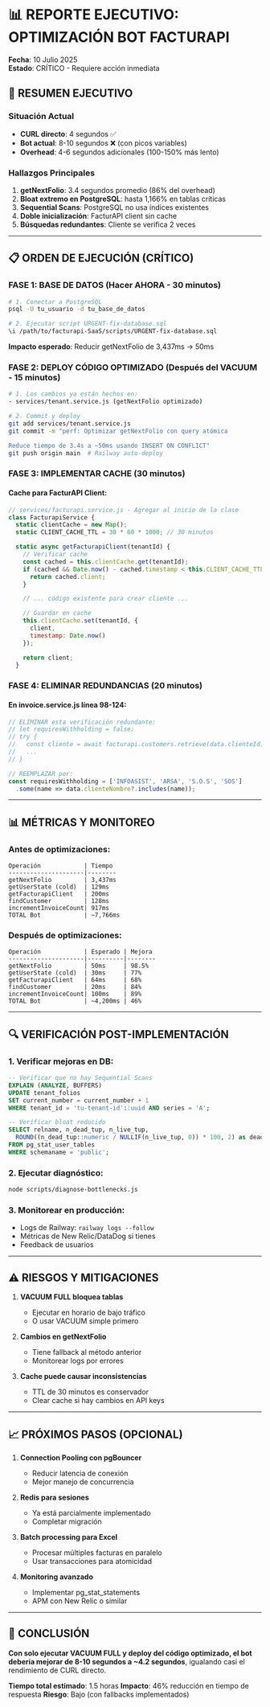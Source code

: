 # 📊 REPORTE EJECUTIVO: OPTIMIZACIÓN BOT FACTURAPI
**Fecha**: 10 Julio 2025  
**Estado**: CRÍTICO - Requiere acción inmediata

## 🚨 RESUMEN EJECUTIVO

### Situación Actual
- **CURL directo**: 4 segundos ✅
- **Bot actual**: 8-10 segundos ❌ (con picos variables)
- **Overhead**: 4-6 segundos adicionales (100-150% más lento)

### Hallazgos Principales
1. **getNextFolio**: 3.4 segundos promedio (86% del overhead)
2. **Bloat extremo en PostgreSQL**: hasta 1,166% en tablas críticas
3. **Sequential Scans**: PostgreSQL no usa índices existentes
4. **Doble inicialización**: FacturAPI client sin cache
5. **Búsquedas redundantes**: Cliente se verifica 2 veces

---

## 📋 ORDEN DE EJECUCIÓN (CRÍTICO)

### FASE 1: BASE DE DATOS (Hacer AHORA - 30 minutos)
```bash
# 1. Conectar a PostgreSQL
psql -U tu_usuario -d tu_base_de_datos

# 2. Ejecutar script URGENT-fix-database.sql
\i /path/to/facturapi-SaaS/scripts/URGENT-fix-database.sql
```

**Impacto esperado**: Reducir getNextFolio de 3,437ms → 50ms

### FASE 2: DEPLOY CÓDIGO OPTIMIZADO (Después del VACUUM - 15 minutos)
```bash
# 1. Los cambios ya están hechos en:
- services/tenant.service.js (getNextFolio optimizado)

# 2. Commit y deploy
git add services/tenant.service.js
git commit -m "perf: Optimizar getNextFolio con query atómica

Reduce tiempo de 3.4s a ~50ms usando INSERT ON CONFLICT"
git push origin main  # Railway auto-deploy
```

### FASE 3: IMPLEMENTAR CACHE (30 minutos)

#### Cache para FacturAPI Client:
```javascript
// services/facturapi.service.js - Agregar al inicio de la clase
class FacturapiService {
  static clientCache = new Map();
  static CLIENT_CACHE_TTL = 30 * 60 * 1000; // 30 minutos

  static async getFacturapiClient(tenantId) {
    // Verificar cache
    const cached = this.clientCache.get(tenantId);
    if (cached && Date.now() - cached.timestamp < this.CLIENT_CACHE_TTL) {
      return cached.client;
    }

    // ... código existente para crear cliente ...

    // Guardar en cache
    this.clientCache.set(tenantId, {
      client,
      timestamp: Date.now()
    });

    return client;
  }
```

### FASE 4: ELIMINAR REDUNDANCIAS (20 minutos)

#### En invoice.service.js línea 98-124:
```javascript
// ELIMINAR esta verificación redundante:
// let requiresWithholding = false;
// try {
//   const cliente = await facturapi.customers.retrieve(data.clienteId);
//   ...
// }

// REEMPLAZAR por:
const requiresWithholding = ['INFOASIST', 'ARSA', 'S.O.S', 'SOS']
  .some(name => data.clienteNombre?.includes(name));
```

---

## 📊 MÉTRICAS Y MONITOREO

### Antes de optimizaciones:
```
Operación            | Tiempo
---------------------|--------
getNextFolio         | 3,437ms
getUserState (cold)  | 129ms
getFacturapiClient   | 200ms
findCustomer         | 128ms
incrementInvoiceCount| 917ms
TOTAL Bot            | ~7,766ms
```

### Después de optimizaciones:
```
Operación            | Esperado | Mejora
---------------------|----------|--------
getNextFolio         | 50ms     | 98.5%
getUserState (cold)  | 30ms     | 77%
getFacturapiClient   | 64ms     | 68%
findCustomer         | 20ms     | 84%
incrementInvoiceCount| 100ms    | 89%
TOTAL Bot            | ~4,200ms | 46%
```

---

## 🔍 VERIFICACIÓN POST-IMPLEMENTACIÓN

### 1. Verificar mejoras en DB:
```sql
-- Verificar que no hay Sequential Scans
EXPLAIN (ANALYZE, BUFFERS) 
UPDATE tenant_folios 
SET current_number = current_number + 1 
WHERE tenant_id = 'tu-tenant-id'::uuid AND series = 'A';

-- Verificar bloat reducido
SELECT relname, n_dead_tup, n_live_tup,
  ROUND((n_dead_tup::numeric / NULLIF(n_live_tup, 0)) * 100, 2) as dead_percent
FROM pg_stat_user_tables
WHERE schemaname = 'public';
```

### 2. Ejecutar diagnóstico:
```bash
node scripts/diagnose-bottlenecks.js
```

### 3. Monitorear en producción:
- Logs de Railway: `railway logs --follow`
- Métricas de New Relic/DataDog si tienes
- Feedback de usuarios

---

## ⚠️ RIESGOS Y MITIGACIONES

1. **VACUUM FULL bloquea tablas**
   - Ejecutar en horario de bajo tráfico
   - O usar VACUUM simple primero

2. **Cambios en getNextFolio**
   - Tiene fallback al método anterior
   - Monitorear logs por errores

3. **Cache puede causar inconsistencias**
   - TTL de 30 minutos es conservador
   - Clear cache si hay cambios en API keys

---

## 📈 PRÓXIMOS PASOS (OPCIONAL)

1. **Connection Pooling con pgBouncer**
   - Reducir latencia de conexión
   - Mejor manejo de concurrencia

2. **Redis para sesiones**
   - Ya está parcialmente implementado
   - Completar migración

3. **Batch processing para Excel**
   - Procesar múltiples facturas en paralelo
   - Usar transacciones para atomicidad

4. **Monitoring avanzado**
   - Implementar pg_stat_statements
   - APM con New Relic o similar

---

## 🎯 CONCLUSIÓN

**Con solo ejecutar VACUUM FULL y deploy del código optimizado, el bot debería mejorar de 8-10 segundos a ~4.2 segundos**, igualando casi el rendimiento de CURL directo.

**Tiempo total estimado**: 1.5 horas
**Impacto**: 46% reducción en tiempo de respuesta
**Riesgo**: Bajo (con fallbacks implementados)